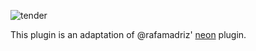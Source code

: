 ![tender](https://cloud.githubusercontent.com/assets/829859/18413534/f7cb472c-77aa-11e6-86bf-9c790aadd2df.png)

This plugin is an adaptation of @rafamadriz' [neon](https://github.com/rafamadriz/neon/blob/main/lua/neon/utils.lua) plugin.
